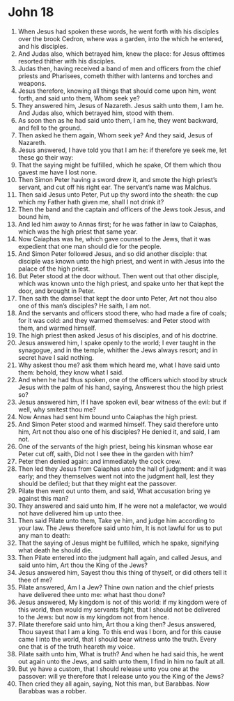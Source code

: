 ﻿# John 18
1. When Jesus had spoken these words, he went forth with his disciples over the brook Cedron, where was a garden, into the which he entered, and his disciples. 
2. And Judas also, which betrayed him, knew the place: for Jesus ofttimes resorted thither with his disciples. 
3. Judas then, having received a band of men and officers from the chief priests and Pharisees, cometh thither with lanterns and torches and weapons. 
4. Jesus therefore, knowing all things that should come upon him, went forth, and said unto them, Whom seek ye? 
5. They answered him, Jesus of Nazareth. Jesus saith unto them, I am he. And Judas also, which betrayed him, stood with them. 
6. As soon then as he had said unto them, I am he, they went backward, and fell to the ground. 
7. Then asked he them again, Whom seek ye? And they said, Jesus of Nazareth. 
8. Jesus answered, I have told you that I am he: if therefore ye seek me, let these go their way: 
9. That the saying might be fulfilled, which he spake, Of them which thou gavest me have I lost none. 
10. Then Simon Peter having a sword drew it, and smote the high priest’s servant, and cut off his right ear. The servant’s name was Malchus. 
11. Then said Jesus unto Peter, Put up thy sword into the sheath: the cup which my Father hath given me, shall I not drink it? 
12. Then the band and the captain and officers of the Jews took Jesus, and bound him, 
13. And led him away to Annas first; for he was father in law to Caiaphas, which was the high priest that same year. 
14. Now Caiaphas was he, which gave counsel to the Jews, that it was expedient that one man should die for the people. 
15.  And Simon Peter followed Jesus, and so did another disciple: that disciple was known unto the high priest, and went in with Jesus into the palace of the high priest. 
16. But Peter stood at the door without. Then went out that other disciple, which was known unto the high priest, and spake unto her that kept the door, and brought in Peter. 
17. Then saith the damsel that kept the door unto Peter, Art not thou also one of this man’s disciples? He saith, I am not. 
18. And the servants and officers stood there, who had made a fire of coals; for it was cold: and they warmed themselves: and Peter stood with them, and warmed himself. 
19.  The high priest then asked Jesus of his disciples, and of his doctrine. 
20. Jesus answered him, I spake openly to the world; I ever taught in the synagogue, and in the temple, whither the Jews always resort; and in secret have I said nothing. 
21. Why askest thou me? ask them which heard me, what I have said unto them: behold, they know what I said. 
22. And when he had thus spoken, one of the officers which stood by struck Jesus with the palm of his hand, saying, Answerest thou the high priest so? 
23. Jesus answered him, If I have spoken evil, bear witness of the evil: but if well, why smitest thou me? 
24. Now Annas had sent him bound unto Caiaphas the high priest. 
25. And Simon Peter stood and warmed himself. They said therefore unto him, Art not thou also one of his disciples? He denied it, and said, I am not. 
26. One of the servants of the high priest, being his kinsman whose ear Peter cut off, saith, Did not I see thee in the garden with him? 
27. Peter then denied again: and immediately the cock crew. 
28.  Then led they Jesus from Caiaphas unto the hall of judgment: and it was early; and they themselves went not into the judgment hall, lest they should be defiled; but that they might eat the passover. 
29. Pilate then went out unto them, and said, What accusation bring ye against this man? 
30. They answered and said unto him, If he were not a malefactor, we would not have delivered him up unto thee. 
31. Then said Pilate unto them, Take ye him, and judge him according to your law. The Jews therefore said unto him, It is not lawful for us to put any man to death: 
32. That the saying of Jesus might be fulfilled, which he spake, signifying what death he should die. 
33. Then Pilate entered into the judgment hall again, and called Jesus, and said unto him, Art thou the King of the Jews? 
34. Jesus answered him, Sayest thou this thing of thyself, or did others tell it thee of me? 
35. Pilate answered, Am I a Jew? Thine own nation and the chief priests have delivered thee unto me: what hast thou done? 
36. Jesus answered, My kingdom is not of this world: if my kingdom were of this world, then would my servants fight, that I should not be delivered to the Jews: but now is my kingdom not from hence. 
37. Pilate therefore said unto him, Art thou a king then? Jesus answered, Thou sayest that I am a king. To this end was I born, and for this cause came I into the world, that I should bear witness unto the truth. Every one that is of the truth heareth my voice. 
38. Pilate saith unto him, What is truth? And when he had said this, he went out again unto the Jews, and saith unto them, I find in him no fault at all. 
39. But ye have a custom, that I should release unto you one at the passover: will ye therefore that I release unto you the King of the Jews? 
40. Then cried they all again, saying, Not this man, but Barabbas. Now Barabbas was a robber. 
